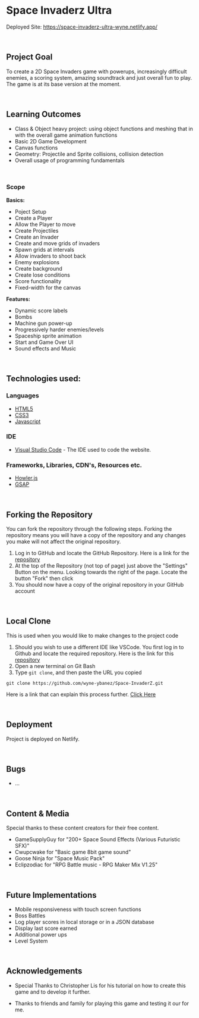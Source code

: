 # Space Invaderz Ultra

Deployed Site: https://space-invaderz-ultra-wyne.netlify.app/

&nbsp;

## Project Goal

To create a 2D Space Invaders game with powerups, increasingly difficult enemies, a scoring system, amazing soundtrack and just overall fun to play. The game is at its base version at the moment.

&nbsp;

## Learning Outcomes

- Class & Object heavy project: using object functions and meshing that in with the overall game animation functions
- Basic 2D Game Development
- Canvas functions
- Geometry: Projectile and Sprite collisions, collision detection
- Overall usage of programming fundamentals

&nbsp;

### Scope

**Basics:**

- Poject Setup
- Create a Player
- Allow the Player to move
- Create Projectiles
- Create an Invader
- Create and move grids of invaders
- Spawn grids at intervals
- Allow invaders to shoot back
- Enemy explosions
- Create background
- Create lose conditions
- Score functionality
- Fixed-width for the canvas

**Features:**

- Dynamic score labels
- Bombs
- Machine gun power-up
- Progressively harder enemies/levels
- Spaceship sprite animation
- Start and Game Over UI
- Sound effects and Music

&nbsp;

## Technologies used:

### Languages
- [HTML5](https://en.wikipedia.org/wiki/HTML5)
- [CSS3](https://en.wikipedia.org/wiki/Cascading_Style_Sheets)
- [Javascript](https://www.javascript.com/)

### IDE
- [Visual Studio Code](https://code.visualstudio.com/) - The IDE used to code the website.

### Frameworks, Libraries, CDN's, Resources etc.

- [Howler.js](https://howlerjs.com/)
- [GSAP](https://github.com/greensock/GSAP)

&nbsp;

## Forking the Repository

You can fork the repository through the following steps. Forking the repository means you will have a copy of the repository and any changes you make will not affect the original repository.

1. Log in to GitHub and locate the GitHub Repository. Here is a link for the [repository](...)
2. At the top of the Repository (not top of page) just above the "Settings" Button on the menu. Looking towards the right of the page. Locate the button "Fork" then click
3. You should now have a copy of the original repository in your GitHub account

&nbsp;

## Local Clone

This is used when you would like to make changes to the project code

1. Should you wish to use a different IDE like VSCode. You first log in to Github and locate the required repository. Here is the link for this [repository](...)
2. Open a new terminal on Git Bash
3. Type `git clone`, and then paste the URL you copied

```
git clone https://github.com/wyne-ybanez/Space-InvaderZ.git
```

Here is a link that can explain this process further. [Click Here](https://help.github.com/en/github/creating-cloning-and-archiving-repositories/cloning-a-repository#cloning-a-repository-to-github-desktop)

&nbsp;

## Deployment

Project is deployed on Netlify.

&nbsp;

## Bugs

* ...

&nbsp;

## Content & Media

Special thanks to these content creators for their free content.

- GameSupplyGuy for "200+ Space Sound Effects (Various Futuristic SFX)"
- Cwupcwake for "Basic game 8bit game sound"
- Goose Ninja for "Space Music Pack"
- Eclipzodiac for "RPG Battle music - RPG Maker Mix V1.25"

&nbsp;

## Future Implementations

- Mobile responsiveness with touch screen functions
- Boss Battles
- Log player scores in local storage or in a JSON database
- Display last score earned
- Additional power ups
- Level System

&nbsp;

## Acknowledgements

- Special Thanks to Christopher Lis for his tutorial on how to create this game and to develop it further.

- Thanks to friends and family for playing this game and testing it our for me.